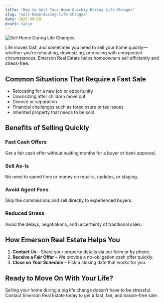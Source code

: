 ```yaml
---
title: "How to Sell Your Home Quickly During Life Changes"
slug: "sell-home-during-life-changes"
date: 2025-09-09
draft: false
---
```


![Sell Home During Life Changes](/images/sell-home-during-life-changes.jpeg)

Life moves fast, and sometimes you need to sell your home quickly—whether you’re relocating, downsizing, or dealing with unexpected circumstances. Emerson Real Estate helps homeowners sell efficiently and stress-free.

## Common Situations That Require a Fast Sale

- Relocating for a new job or opportunity  
- Downsizing after children move out  
- Divorce or separation  
- Financial challenges such as foreclosure or tax issues  
- Inherited property that needs to be sold  

## Benefits of Selling Quickly

### Fast Cash Offers
Get a fair cash offer without waiting months for a buyer or bank approval.

### Sell As-Is
No need to spend time or money on repairs, updates, or staging.

### Avoid Agent Fees
Skip the commissions and sell directly to experienced buyers.

### Reduced Stress
Avoid the delays, negotiations, and uncertainty of traditional sales.

## How Emerson Real Estate Helps You

1. **Contact Us** – Share your property details via our form or by phone.  
2. **Receive a Fair Offer** – We provide a no-obligation cash offer quickly.  
3. **Close on Your Schedule** – Pick a closing date that works for you.  

## Ready to Move On With Your Life?

Selling your home during a big life change doesn’t have to be stressful. Contact Emerson Real Estate today to get a fast, fair, and hassle-free sale.
